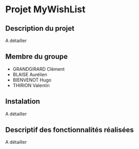 # Projet MyWishList

## Description du projet
A détailler

## Membre du groupe
* GRANDGIRARD Clément
* BLAISE Aurélien
* BIENVENOT Hugo
* THIRION Valentin

## Instalation
A détailler

## Descriptif des fonctionnalités réalisées
A détailler
